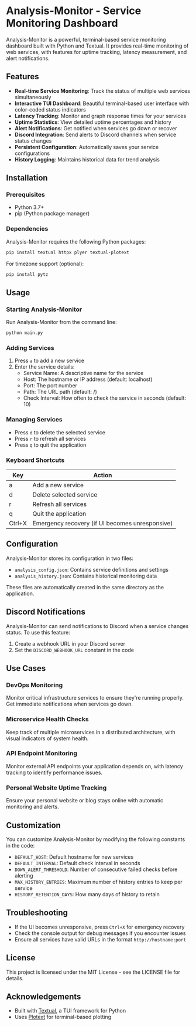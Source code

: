 # Analysis-Monitor - Service Monitoring Dashboard

Analysis-Monitor is a powerful, terminal-based service monitoring dashboard built with Python and Textual. It provides real-time monitoring of web services, with features for uptime tracking, latency measurement, and alert notifications.

## Features

- **Real-time Service Monitoring**: Track the status of multiple web services simultaneously
- **Interactive TUI Dashboard**: Beautiful terminal-based user interface with color-coded status indicators
- **Latency Tracking**: Monitor and graph response times for your services
- **Uptime Statistics**: View detailed uptime percentages and history
- **Alert Notifications**: Get notified when services go down or recover
- **Discord Integration**: Send alerts to Discord channels when service status changes
- **Persistent Configuration**: Automatically saves your service configurations
- **History Logging**: Maintains historical data for trend analysis

## Installation

### Prerequisites

- Python 3.7+
- pip (Python package manager)

### Dependencies

Analysis-Monitor requires the following Python packages:

```bash
pip install textual httpx plyer textual-plotext
```

For timezone support (optional):
```bash
pip install pytz
```

## Usage

### Starting Analysis-Monitor

Run Analysis-Monitor from the command line:

```bash
python main.py
```

### Adding Services

1. Press `a` to add a new service
2. Enter the service details:
   - Service Name: A descriptive name for the service
   - Host: The hostname or IP address (default: localhost)
   - Port: The port number
   - Path: The URL path (default: /)
   - Check Interval: How often to check the service in seconds (default: 10)

### Managing Services

- Press `d` to delete the selected service
- Press `r` to refresh all services
- Press `q` to quit the application

### Keyboard Shortcuts

| Key | Action |
|-----|--------|
| a | Add a new service |
| d | Delete selected service |
| r | Refresh all services |
| q | Quit the application |
| Ctrl+X | Emergency recovery (if UI becomes unresponsive) |

## Configuration

Analysis-Monitor stores its configuration in two files:

- `analysis_config.json`: Contains service definitions and settings
- `analysis_history.json`: Contains historical monitoring data

These files are automatically created in the same directory as the application.

## Discord Notifications

Analysis-Monitor can send notifications to Discord when a service changes status. To use this feature:

1. Create a webhook URL in your Discord server
2. Set the `DISCORD_WEBHOOK_URL` constant in the code

## Use Cases

### DevOps Monitoring

Monitor critical infrastructure services to ensure they're running properly. Get immediate notifications when services go down.

### Microservice Health Checks

Keep track of multiple microservices in a distributed architecture, with visual indicators of system health.

### API Endpoint Monitoring

Monitor external API endpoints your application depends on, with latency tracking to identify performance issues.

### Personal Website Uptime Tracking

Ensure your personal website or blog stays online with automatic monitoring and alerts.

## Customization

You can customize Analysis-Monitor by modifying the following constants in the code:

- `DEFAULT_HOST`: Default hostname for new services
- `DEFAULT_INTERVAL`: Default check interval in seconds
- `DOWN_ALERT_THRESHOLD`: Number of consecutive failed checks before alerting
- `MAX_HISTORY_ENTRIES`: Maximum number of history entries to keep per service
- `HISTORY_RETENTION_DAYS`: How many days of history to retain

## Troubleshooting

- If the UI becomes unresponsive, press `Ctrl+X` for emergency recovery
- Check the console output for debug messages if you encounter issues
- Ensure all services have valid URLs in the format `http://hostname:port`

## License

This project is licensed under the MIT License - see the LICENSE file for details.

## Acknowledgements

- Built with [Textual](https://github.com/Textualize/textual), a TUI framework for Python
- Uses [Plotext](https://github.com/piccolomo/plotext) for terminal-based plotting
